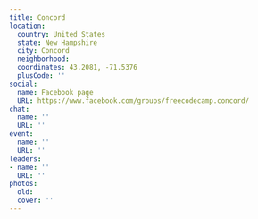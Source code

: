 ```yaml
---
title: Concord
location:
  country: United States
  state: New Hampshire
  city: Concord
  neighborhood: 
  coordinates: 43.2081, -71.5376
  plusCode: ''
social:
  name: Facebook page
  URL: https://www.facebook.com/groups/freecodecamp.concord/
chat:
  name: ''
  URL: ''
event:
  name: ''
  URL: ''
leaders:
- name: ''
  URL: ''
photos:
  old: 
  cover: ''
---
```

